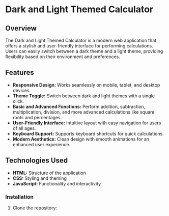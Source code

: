 # Dark and Light Themed Calculator

## Overview

The Dark and Light Themed Calculator is a modern web application that offers a stylish and user-friendly interface for performing calculations. Users can easily switch between a dark theme and a light theme, providing flexibility based on their environment and preferences.

## Features

- **Responsive Design:** Works seamlessly on mobile, tablet, and desktop devices.
- **Theme Toggle:** Switch between dark and light themes with a single click.
- **Basic and Advanced Functions:** Perform addition, subtraction, multiplication, division, and more advanced calculations like square roots and percentages.
- **User-Friendly Interface:** Intuitive layout with easy navigation for users of all ages.
- **Keyboard Support:** Supports keyboard shortcuts for quick calculations.
- **Modern Aesthetics:** Clean design with smooth animations for an enhanced user experience.

## Technologies Used

- **HTML:** Structure of the application
- **CSS:** Styling and theming
- **JavaScript:** Functionality and interactivity
  
### Installation

1. Clone the repository:
   ```bash
   

